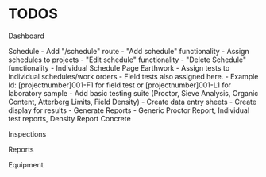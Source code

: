 # TODOS

Dashboard

Schedule
    - Add "/schedule" route
    - "Add schedule" functionality
        - Assign schedules to projects
    - "Edit schedule" functionality
    - "Delete Schedule" functionality
    - Individual Schedule Page
Earthwork
    - Assign tests to individual schedules/work orders
        - Field tests also assigned here.
        - Example Id: [projectnumber]001-F1 for field test or [projectnumber]001-L1 for laboratory sample
    - Add basic testing suite (Proctor, Sieve Analysis, Organic Content, Atterberg Limits, Field Density)
        - Create data entry sheets
        - Create display for results
        - Generate Reports
            - Generic Proctor Report, Individual test reports, Density Report
Concrete

Inspections

Reports

Equipment
